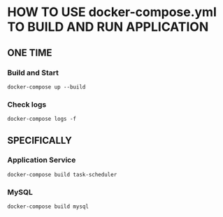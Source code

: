 # HOW TO USE docker-compose.yml TO BUILD AND RUN APPLICATION

## ONE TIME
### Build and Start
`docker-compose up --build`
### Check logs
`docker-compose logs -f`

## SPECIFICALLY
### Application Service
`docker-compose build task-scheduler`
### MySQL
`docker-compose build mysql`
